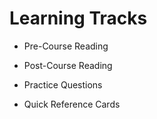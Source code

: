 # Learning Tracks


* Pre-Course Reading

* Post-Course Reading

* Practice Questions

* Quick Reference Cards

